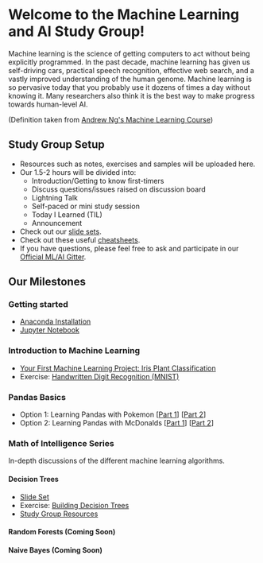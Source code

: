 # Welcome to the Machine Learning and AI Study Group!
Machine learning is the science of getting computers to act without being explicitly programmed. In the past decade, machine learning has given us self-driving cars, practical speech recognition, effective web search, and a vastly improved understanding of the human genome. Machine learning is so pervasive today that you probably use it dozens of times a day without knowing it. Many researchers also think it is the best way to make progress towards human-level AI.

(Definition taken from [Andrew Ng's Machine Learning Course](https://www.coursera.org/learn/machine-learning))

## Study Group Setup
* Resources such as notes, exercises and samples will be uploaded here.
* Our 1.5-2 hours will be divided into:
    - Introduction/Getting to know first-timers 
    - Discuss questions/issues raised on discussion board 
    - Lightning Talk 
    - Self-paced or mini study session
    - Today I Learned (TIL)
    - Announcement
* Check out our [slide sets]().
* Check out these useful [cheatsheets](https://gitlab.com/wwcodemanila/WWCodeManila-ML.AI/tree/master/cheatsheets).
* If you have questions, please feel free to ask and participate in our [Official ML/AI Gitter](https://gitter.im/WWCodeManila/Machine-Learning-AI). 

## Our Milestones
### Getting started 
- [Anaconda Installation](https://github.com/wwcodemanila/WWCodeManila-ML.AI/blob/master/tutorials/installation_guide.ipynb)
- [Jupyter Notebook](https://jupyter-notebook-beginner-guide.readthedocs.io/en/latest/)

### Introduction to Machine Learning 
- [Your First Machine Learning Project: Iris Plant Classification](https://github.com/wwcodemanila/WWCodeManila-ML.AI/blob/master/tutorials/Intro-to-Machine-Learning.ipynb)
- Exercise: [Handwritten Digit Recognition (MNIST)](https://github.com/wwcodemanila/WWCodeManila-ML.AI/blob/master/exercises/mnist_exercise.ipynb)

### Pandas Basics
- Option 1: Learning Pandas with Pokemon [[Part 1](https://github.com/wwcodemanila/WWCodeManila-ML.AI/blob/master/exercises/pokemon_pandas_part1.ipynb)] [[Part 2](https://github.com/wwcodemanila/WWCodeManila-ML.AI/blob/master/exercises/pokemon_pandas_part2.ipynb)]
- Option 2: Learning Pandas with McDonalds [[Part 1](https://github.com/wwcodemanila/WWCodeManila-ML.AI/blob/master/exercises/mcdonalds_pandas_part1.ipynb)] [[Part 2](https://github.com/wwcodemanila/WWCodeManila-ML.AI/blob/master/exercises/mcdonalds_pandas_part1.ipynb)]

### Math of Intelligence Series
In-depth discussions of the different machine learning algorithms.

#### Decision Trees
- [Slide Set](https://github.com/wwcodemanila/WWCodeManila-ML.AI/blob/master/slide%20sets/Slide%20Set%203%20-%20Decision%20Trees.pdf)
- Exercise: [Building Decision Trees](https://github.com/wwcodemanila/WWCodeManila-ML.AI/blob/master/exercises/decision_trees_exercise.ipynb)
- [Study Group Resources](https://www.youtube.com/watch?v=eKD5gxPPeY0&list=PLBv09BD7ez_4temBw7vLA19p3tdQH6FYO)

#### Random Forests (Coming Soon)

#### Naive Bayes (Coming Soon)
